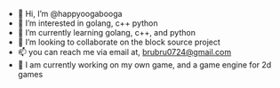 - 👋 Hi, I’m @happyoogabooga
- 👀 I’m interested in golang, c++ python
- 🌱 I’m currently learning golang, c++, and python
- 💞️ I’m looking to collaborate on the block source project
- 📫 you can reach me via email at, brubru0724@gmail.com
- 🔨 I am currently working on my own game, and a game engine for 2d games
<!---
happyoogabooga/happyoogabooga is a ✨ special ✨ repository because its `README.md` (this file) appears on your GitHub profile.
You can click the Preview link to take a look at your changes.
--->
